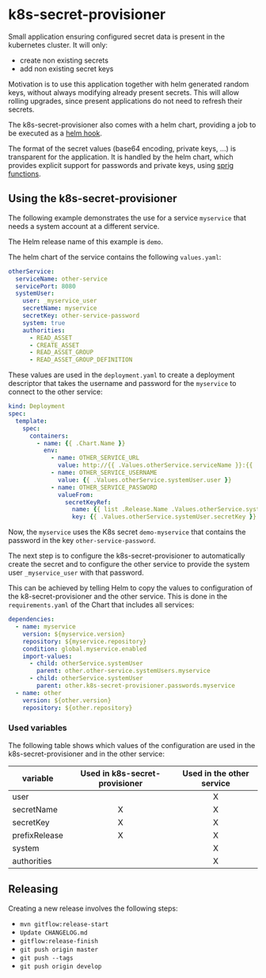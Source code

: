# k8s-secret-provisioner

Small application ensuring configured secret data is present in the kubernetes cluster.
It will only:

* create non existing secrets
* add non existing secret keys

Motivation is to use this application together with helm generated random keys, without always modifying already present secrets.
This will allow rolling upgrades, since present applications do not need to refresh their secrets.

The k8s-secret-provisioner also comes with a helm chart, providing a job to be executed as a [helm hook](https://github.com/kubernetes/helm/blob/master/docs/charts_hooks.md).

The format of the secret values (base64 encoding, private keys, ...) is transparent for the application.
It is handled by the helm chart, which provides explicit support for passwords and private keys, using [sprig functions](http://masterminds.github.io/sprig/).

## Using the k8s-secret-provisioner

The following example demonstrates the use for a service `myservice` that needs a system account at a different service.

The Helm release name of this example is `demo`.

The helm chart of the service contains the following `values.yaml`:


```yaml
otherService:
  serviceName: other-service
  servicePort: 8080
  systemUser:
    user: _myservice_user
    secretName: myservice
    secretKey: other-service-password
    system: true
    authorities:
      - READ_ASSET
      - CREATE_ASSET
      - READ_ASSET_GROUP
      - READ_ASSET_GROUP_DEFINITION
```

These values are used in the `deployment.yaml` to create a deployment descriptor that takes the
username and password for the `myservice` to connect to the other service:

```yaml
kind: Deployment
spec:
  template:
    spec:
      containers:
        - name: {{ .Chart.Name }}
          env:
            - name: OTHER_SERVICE_URL
              value: http://{{ .Values.otherService.serviceName }}:{{ .Values.otherService.servicePort }}
            - name: OTHER_SERVICE_USERNAME
              value: {{ .Values.otherService.systemUser.user }}
            - name: OTHER_SERVICE_PASSWORD
              valueFrom:
                secretKeyRef:
                  name: {{ list .Release.Name .Values.otherService.systemUser.secretName  | join "-" }}
                  key: {{ .Values.otherService.systemUser.secretKey }}
```

Now, the `myservice` uses the K8s secret `demo-myservice` that contains the password in the key `other-service-password`.

The next step is to configure the k8s-secret-provisioner to automatically create the secret and to configure
the other service to provide the system user `_myservice_user` with that password.

This can be achieved by telling Helm to copy the values to configuration of the k8-secret-provisioner
and the other service. This is done in the `requirements.yaml` of the Chart that includes all services:

```yaml
dependencies:
  - name: myservice
    version: ${myservice.version}
    repository: ${myservice.repository}
    condition: global.myservice.enabled
    import-values:
      - child: otherService.systemUser
        parent: other.other-service.systemUsers.myservice
      - child: otherService.systemUser
        parent: other.k8s-secret-provisioner.passwords.myservice
  - name: other
    version: ${other.version}
    repository: ${other.repository}
```

### Used variables

The following table shows which values of the configuration are used in the k8s-secret-provisioner
and in the other service:

| variable | Used in k8s-secret-provisioner | Used in the other service |
| --- | :---: | :---: |
| user | | X |
| secretName | X | X |
| secretKey | X | X |
| prefixRelease | X | X |
| system | | X |
| authorities | | X |

## Releasing

Creating a new release involves the following steps:

* `mvn gitflow:release-start`
* `Update CHANGELOG.md`
* `gitflow:release-finish`
* `git push origin master`
* `git push --tags`
* `git push origin develop`
